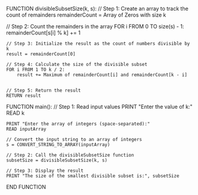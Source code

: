 FUNCTION divisibleSubsetSize(k, s):
    // Step 1: Create an array to track the count of remainders
    remainderCount = Array of Zeros with size k

   // Step 2: Count the remainders in the array
    FOR i FROM 0 TO size(s) - 1:
        remainderCount[s[i] % k] += 1

    // Step 3: Initialize the result as the count of numbers divisible by k
    result = remainderCount[0]

    // Step 4: Calculate the size of the divisible subset
    FOR i FROM 1 TO k / 2:
        result += Maximum of remainderCount[i] and remainderCount[k - i]


    // Step 5: Return the result
    RETURN result

FUNCTION main():
    // Step 1: Read input values
    PRINT "Enter the value of k:"
    READ k

    PRINT "Enter the array of integers (space-separated):"
    READ inputArray

    // Convert the input string to an array of integers
    s = CONVERT_STRING_TO_ARRAY(inputArray)

    // Step 2: Call the divisibleSubsetSize function
    subsetSize = divisibleSubsetSize(k, s)

    // Step 3: Display the result
    PRINT "The size of the smallest divisible subset is:", subsetSize
END FUNCTION
